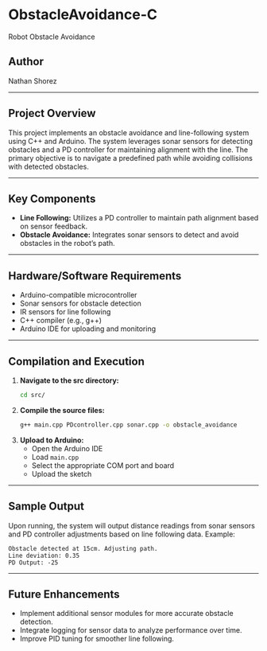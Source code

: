 # ObstacleAvoidance-C
Robot Obstacle Avoidance

## Author
Nathan Shorez

---

## Project Overview
This project implements an obstacle avoidance and line-following system using C++ and Arduino. The system leverages sonar sensors for detecting obstacles and a PD controller for maintaining alignment with the line. The primary objective is to navigate a predefined path while avoiding collisions with detected obstacles.

---

## Key Components
- **Line Following:** Utilizes a PD controller to maintain path alignment based on sensor feedback.
- **Obstacle Avoidance:** Integrates sonar sensors to detect and avoid obstacles in the robot’s path.

---

## Hardware/Software Requirements
- Arduino-compatible microcontroller
- Sonar sensors for obstacle detection
- IR sensors for line following
- C++ compiler (e.g., g++)
- Arduino IDE for uploading and monitoring

---

## Compilation and Execution
1. **Navigate to the src directory:**
   ```bash
   cd src/
   ```
2. **Compile the source files:**
   ```bash
   g++ main.cpp PDcontroller.cpp sonar.cpp -o obstacle_avoidance
   ```
3. **Upload to Arduino:**
   - Open the Arduino IDE
   - Load `main.cpp`
   - Select the appropriate COM port and board
   - Upload the sketch

---

## Sample Output
Upon running, the system will output distance readings from sonar sensors and PD controller adjustments based on line following data. Example:
```
Obstacle detected at 15cm. Adjusting path.
Line deviation: 0.35
PD Output: -25
```

---

## Future Enhancements
- Implement additional sensor modules for more accurate obstacle detection.
- Integrate logging for sensor data to analyze performance over time.
- Improve PID tuning for smoother line following.
